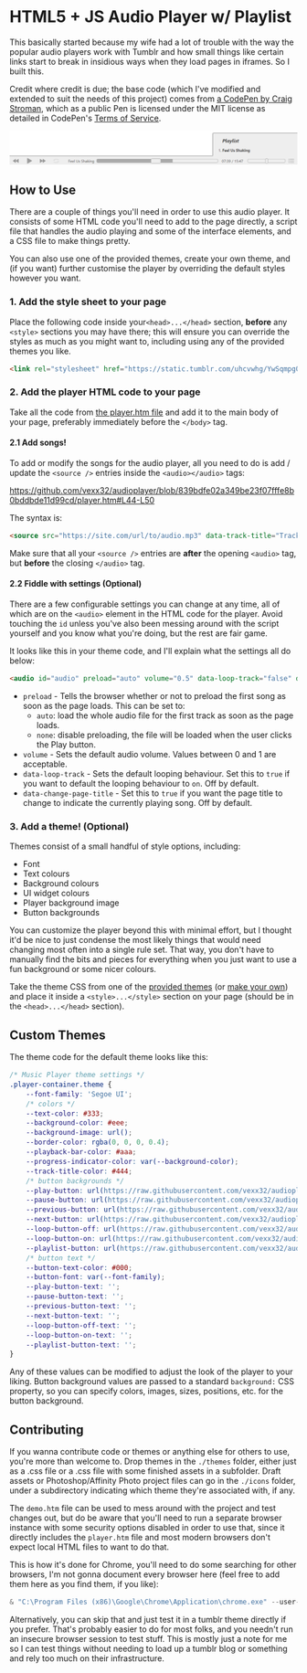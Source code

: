 # HTML5 + JS Audio Player w/ Playlist

This basically started because my wife had a lot of trouble with the way the popular audio players work with Tumblr and how small things like certain links start to break in insidious ways when they load pages in iframes.
So I built this.

Credit where credit is due; the base code (which I've modified and extended to suit the needs of this project) comes from [a CodePen by Craig Stroman](https://codepen.io/craigstroman/pen/aOyRYx), which as a public Pen is licensed under the MIT license as detailed in CodePen's [Terms of Service](https://blog.codepen.io/documentation/terms-of-service/).

![example image of the audio player, showing the default pale white/grey theme](./themes/default/preview.png)

## How to Use

There are a couple of things you'll need in order to use this audio player.
It consists of some HTML code you'll need to add to the page directly, a script file that handles the audio playing and some of the interface elements, and a CSS file to make things pretty.

You can also use one of the provided themes, create your own theme, and (if you want) further customise the player by overriding the default styles however you want.

### 1. Add the style sheet to your page

Place the following code inside your`<head>...</head>` section, **before** any `<style>` sections you may have there; this will ensure you can override the styles as much as you might want to, including using any of the provided themes you like.

```html
<link rel="stylesheet" href="https://static.tumblr.com/uhcvwhg/YwSqmpg04/player.css" />
```

### 2. Add the player HTML code to your page

Take all the code from [the player.htm file](player.htm) and add it to the main body of your page, preferably immediately before the `</body>` tag.

#### 2.1 Add songs!

To add or modify the songs for the audio player, all you need to do is add / update the `<source />` entries inside the `<audio></audio>` tags:

https://github.com/vexx32/audioplayer/blob/839bdfe02a349be23f07fffe8b0bddbde11d99cd/player.htm#L44-L50

The syntax is:

```html
<source src="https://site.com/url/to/audio.mp3" data-track-title="Track title goes here" />
```

Make sure that all your `<source />` entries are **after** the opening `<audio>` tag, but **before** the closing `</audio>` tag.

#### 2.2 Fiddle with settings (Optional)

There are a few configurable settings you can change at any time, all of which are on the `<audio>` element in the HTML code for the player.
Avoid touching the `id` unless you've also been messing around with the script yourself and you know what you're doing, but the rest are fair game.

It looks like this in your theme code, and I'll explain what the settings all do below:

```html
<audio id="audio" preload="auto" volume="0.5" data-loop-track="false" data-change-page-title="false">
```

- `preload` - Tells the browser whether or not to preload the first song as soon as the page loads. This can be set to:
  - `auto`: load the whole audio file for the first track as soon as the page loads.
  - `none`: disable preloading, the file will be loaded when the user clicks the Play button.
- `volume` - Sets the default audio volume. Values between 0 and 1 are acceptable.
- `data-loop-track` - Sets the default looping behaviour. Set this to `true` if you want to default the looping behaviour to `on`. Off by default.
- `data-change-page-title` - Set this to `true` if you want the page title to change to indicate the currently playing song. Off by default.

### 3. Add a theme! (Optional)

Themes consist of a small handful of style options, including:

- Font
- Text colours
- Background colours
- UI widget colours
- Player background image
- Button backgrounds

You can customize the player beyond this with minimal effort, but I thought it'd be nice to just condense the most likely things that would need changing most often into a single rule set.
That way, you don't have to manually find the bits and pieces for everything when you just want to use a fun background or some nicer colours.

Take the theme CSS from one of the [provided themes](./themes/theme-list.md) (or [make your own](#custom-themes)) and place it inside a `<style>...</style>` section on your page (should be in the `<head>...</head>` section).

## Custom Themes

The theme code for the default theme looks like this:

```css
/* Music Player theme settings */
.player-container.theme {
    --font-family: 'Segoe UI';
    /* colors */
    --text-color: #333;
    --background-color: #eee;
    --background-image: url();
    --border-color: rgba(0, 0, 0, 0.4);
    --playback-bar-color: #aaa;
    --progress-indicator-color: var(--background-color);
    --track-title-color: #444;
    /* button backgrounds */
    --play-button: url(https://raw.githubusercontent.com/vexx32/audioplayer/main/themes/default/play.svg) top left/contain;
    --pause-button: url(https://raw.githubusercontent.com/vexx32/audioplayer/main/themes/default/pause.svg) top left/contain;
    --previous-button: url(https://raw.githubusercontent.com/vexx32/audioplayer/main/themes/default/previous.svg) top left/contain;
    --next-button: url(https://raw.githubusercontent.com/vexx32/audioplayer/main/themes/default/next.svg) top left/contain;
    --loop-button-off: url(https://raw.githubusercontent.com/vexx32/audioplayer/main/themes/default/loop-off.svg) top left/contain;
    --loop-button-on: url(https://raw.githubusercontent.com/vexx32/audioplayer/main/themes/default/loop-on.svg) top left/contain;
    --playlist-button: url(https://raw.githubusercontent.com/vexx32/audioplayer/main/themes/default/playlist.svg) top left/contain;
    /* button text */
    --button-text-color: #000;
    --button-font: var(--font-family);
    --play-button-text: '';
    --pause-button-text: '';
    --previous-button-text: '';
    --next-button-text: '';
    --loop-button-off-text: '';
    --loop-button-on-text: '';
    --playlist-button-text: '';
}
```

Any of these values can be modified to adjust the look of the player to your liking.
Button background values are passed to a standard `background:` CSS property, so you can specify colors, images, sizes, positions, etc. for the button background.

## Contributing

If you wanna contribute code or themes or anything else for others to use, you're more than welcome to.
Drop themes in the `./themes` folder, either just as a .css file or a .css file with some finished assets in a subfolder.
Draft assets or Photoshop/Affinity Photo project files can go in the `./icons` folder, under a subdirectory indicating which theme they're associated with, if any.

The `demo.htm` file can be used to mess around with the project and test changes out, but do be aware that you'll need to run a separate browser instance with some security options disabled in order to use that, since it directly includes the `player.htm` file and most modern browsers don't expect local HTML files to want to do that.

This is how it's done for Chrome, you'll need to do some searching for other browsers, I'm not gonna document every browser here (feel free to add them here as you find them, if you like):

```powershell
& "C:\Program Files (x86)\Google\Chrome\Application\chrome.exe" --user-data-dir="C:/users/username/Temp" --disable-web-security
```

Alternatively, you can skip that and just test it in a tumblr theme directly if you prefer. That's probably easier to do for most folks, and you needn't run an insecure browser session to test stuff. This is mostly just a note for me so I can test things without needing to load up a tumblr blog or something and rely too much on their infrastructure.
